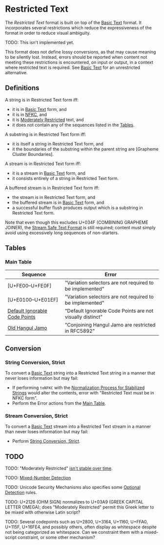 # Restricted Text

The *Restricted Text* format is built on top of the [Basic Text] format. It
incorporates several restrictions which reduce the expressiveness of the
format in order to reduce visual ambiguity.

TODO: This isn't implemented yet.

This format does not define lossy conversions, as that may cause meaning to
be silently lost. Instead, errors should be reported when content not meeting
these restrictions is encountered, on input or output, in a context where
restricted text is required. See [Basic Text] for an unrestricted alternative.

## Definitions

A string is in Restricted Text form iff:
 - it is in [Basic Text] form, and
 - it is in [NFKC], and
 - it is [Moderately Restricted] text, and
 - it does not contain any of the sequences listed in the [Tables].

A substring is in Restricted Text form iff:
 - it is itself a string in Restricted Text form, and
 - it the boundaries of the substring within the parent string are
   [Grapheme Cluster Boundaries].

A stream is in Restricted Text form iff:
 - it is a stream in [Basic Text] form, and
 - it consists entirely of a string in Restricted Text form.

A buffered stream is in Restricted Text form iff:
 - the stream is in Restricted Text form, and
 - the buffered stream is in [Basic Text] form, and
 - a successful buffer flush produces output which is a substring in Restricted
   Text form.

Note that even though this excludes U+034F (COMBINING GRAPHEME JOINER), the
[Stream Safe Text Format] is still required; content must simply avoid using
excessively long sequences of non-starters.

[Tables]: #tables

## Tables

### Main Table

| Sequence            | Error                                                    |
| ------------------- | -------------------------------------------------------- |
| [U+FE00–U+FE0F]     | "Variation selectors are not required to be implemented" |
| [U+E0100–U+E01EF]   | "Variation selectors are not required to be implemented" |
| [Default Ignorable Code Points] | "Default Ignorable Code Points are not visually distinct" |
| [Old Hangul Jamo]   | "Conjoining Hangul Jamo are restricted in RFC5892" |

## Conversion

### String Conversion, Strict

To convert a [Basic Text] string into a Restricted Text string in a manner that
never loses information but may fail:
 - If performing `toNFKC` with the
   [Normalization Process for Stabilized Strings] would alter the contents,
   error with "Restricted Text must be in NFKC form".
 - Perform the Error actions from the [Main Table].

### Stream Conversion, Strict

To convert a [Basic Text] stream into a Restricted Text stream in a manner than
never loses information but may fail:
 - Perform [String Conversion, Strict].

[Main Table]: #main-table
[String Conversion, Lossy]: #string-conversion-lossy
[String Conversion, Strict]: #string-conversion-strict

## TODO

TODO: "Moderately Restricted" [isn't stable over time](https://www.unicode.org/reports/tr39/#Migration).

TODO: [Mixed-Number Detection]

TODO: Unicode Security Mechanisms also specifies some [Optional Detection] rules.

TODO: U+2126 (OHM SIGN) normalizes to U+03A9 (GREEK CAPITAL LETTER OMEGA);
does "Moderately Restricted" permit this Greek letter to be mixed with
otherwise Latin script?

TODO: Several codepoints such as U+2800, U+3164, U+1160, U+FFA0, U+115F,
U+16FE4, and possibly others, often display as whitespace despite not being
categorized as whitespace. Can we constraint them with a mixed-script
constraint, or some other mechanism?

[NFKC]: https://unicode.org/reports/tr15/#Norm_Forms
[Moderately Restricted]: https://www.unicode.org/reports/tr39/#Restriction_Level_Detection
[Stream Safe Text Format]: https://unicode.org/reports/tr15/#Stream_Safe_Text_Format
[Old Hangul Jamo]: https://tools.ietf.org/html/rfc5892#section-2.9
[Default Ignorable Code Points]: https://www.unicode.org/versions/Unicode13.0.0/ch05.pdf#G7730
[Section 23.8 of the Unicode Standard]: https://www.unicode.org/versions/Unicode13.0.0/ch23.pdf#G19635
[Basic Text]: BasicText.md
[Mixed-Number Detection]: https://www.unicode.org/reports/tr39/#Mixed_Number_Detection
[Optional Detection]: https://www.unicode.org/reports/tr39/#Optional_Detection
[Normalization Process for Stabilized Strings]: https://unicode.org/reports/tr15/#Normalization_Process_for_Stabilized_Strings
